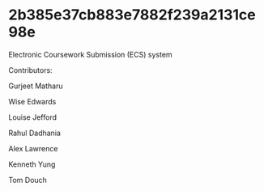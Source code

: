 # 2b385e37cb883e7882f239a2131ce98e
Electronic Coursework Submission (ECS) system

Contributors:

Gurjeet Matharu

Wise Edwards

Louise Jefford

Rahul Dadhania

Alex Lawrence

Kenneth Yung

Tom Douch
